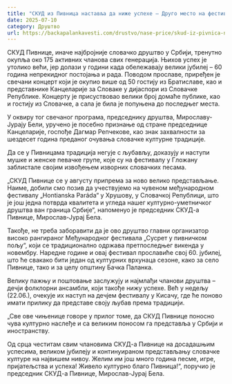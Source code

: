 ```yaml
---
title: "СКУД из Пивница наставља да ниже успехе – Друго место на фестивалу „Танцуј, танцуј“"
date: 2025-07-10
category: Друштво
url: https://backapalankavesti.com/drustvo/nase-price/skud-iz-pivnica-nastavlja-da-nize-uspehe-drugo-mesto-na-festivalu-tancuj-tancuj/
---
```


СКУД Пивнице, иначе најбројније словачко друштво у Србији, тренутно окупља око 175 активних чланова свих генерација. Њихов успех је утолико већи, јер долази у години када обележавају велики јубилеј – 60 година непрекидног постојања и рада. Поводом прославе, приређен је свечани концерт који је окупио више од 50 гостију из Братиславе, као и представнике Канцеларије за Словаке у дијаспори из Словачке Републике. Концерту је присуствовао велики број домаће публике, као и гостију из Словачке, а сала је била је попуњена до последњег места.

У оквиру тог свечаног програма, председнику друштва, Мирославу-Јурају Бели, уручено је посебно признање од стране председнице Канцеларије, госпође Дагмар Репчекове, као знак захвалности за шездесет година преданог очувања словачке културне традиције.

Да се у Пивницама традиција негује с љубављу, доказују и наступи мушке и женске певачке групе, које су на фестивалу у Гложану заблистале својим извођењем изворних словачких песама.

„СКУД Пивнице се у августу припрема за ново велико представљање. Наиме, добили смо позив да учествујемо на чувеном међународном фестивалу „Hontianska Paráda“ у Хрушову, у Словачкој Републици, што је још једна потврда квалитета и угледа нашег културно-уметничког друштва ван граница Србије“, напоменуо је председник СКУД-а Пивнице, Мирослав-Јурај Бела.

Такође, не треба заборавити да је ово друштво главни организатор високо рангираног Међународног фестивала „Сусрет у пивничком пољу“, који се традиционално одржава претпоследњег викенда у новембру. Наредне године и овај фестивал прославиће свој 60. јубилеј, што ће свакако бити један од културних врхунаца сезоне, како за село
Пивнице, тако и за целу општину Бачка Паланка.

Велику пажњу и поштовање заслужују и најмлађи чланови друштва – дечји фолклорни ансамбли, који такође нижу успехе. Већ у недељу (22.06.), очекује их наступ на дечјем фестивалу у Кисачу, где ће поново имати прилику да представе своју љубав према традицији.

„Све ове чињенице говоре у прилог томе, да СКУД Пивнице поносно чува културно наслеђе и са великим поносом га представља у Србији и иностранству.

Од срца честитам свим члановима СКУД-а Пивнице на досадашњим успесима, великом јубилеју и континуираном представљању словачке културе на највишем нивоу. Желим им још много година песме, игре, пријатељства и успеха! Живело културно благо Пивница!“, поручио је председник СКУД-а Пивнице, Мирослав-Јурај Бела.
